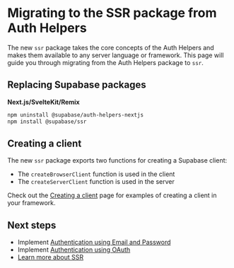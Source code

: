 # Migrating to the SSR package from Auth Helpers

The new `ssr` package takes the core concepts of the Auth Helpers and makes them available to any server language or framework. This page will guide you through migrating from the Auth Helpers package to `ssr`.

## Replacing Supabase packages

**Next.js/SvelteKit/Remix**

```bash
npm uninstall @supabase/auth-helpers-nextjs
npm install @supabase/ssr
```

## Creating a client

The new `ssr` package exports two functions for creating a Supabase client:
- The `createBrowserClient` function is used in the client
- The `createServerClient` function is used in the server

Check out the [Creating a client](creating-a-client.md) page for examples of creating a client in your framework.

## Next steps

- Implement [Authentication using Email and Password](https://supabase.com/docs/guides/auth/server-side/email-based-auth-with-pkce-flow-for-ssr)
- Implement [Authentication using OAuth](https://supabase.com/docs/guides/auth/server-side/oauth-with-pkce-flow-for-ssr)
- [Learn more about SSR](https://supabase.com/docs/guides/auth/server-side-rendering)
